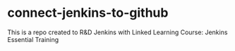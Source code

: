 # connect-jenkins-to-github
This is a repo created to R&amp;D Jenkins with Linked Learning Course: Jenkins Essential Training
